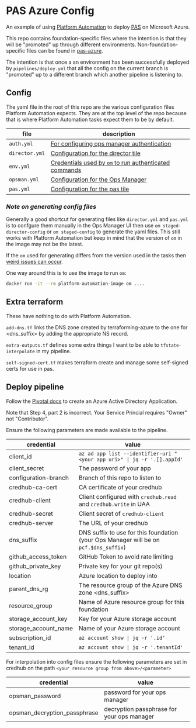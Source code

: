 # PAS Azure Config

An example of using [Platform Automation](https://docs.pivotal.io/platform-automation/v4.2/) to deploy [PAS](https://pivotal.io/platform/pivotal-application-service) on Microsoft Azure.

This repo contains foundation-specific files where the intention is that they will be "promoted" up through different environments. Non-foundation-specific files can be found in [pas-azure](https://github.com/EngineerBetter/pas-azure).

The intention is that once a an environment has been successfully deployed by `pipelines/deploy.yml` that all the config on the current branch is "promoted" up to a different branch which another pipeline is listening to.

## Config

The yaml file in the root of this repo are the various configuration files Platform Automation expects. They are at the top level of the repo because that is where Platform Automation tasks expect them to be by default.

|file|description|
|-|-|
|`auth.yml`|[For configuring ops manager authentication](https://docs.pivotal.io/platform-automation/v4.2/tasks.html#configure-authentication)|
|`director.yml`|[Configuration for the director tile](https://docs.pivotal.io/platform-automation/v4.2/inputs-outputs.html#director-config)|
|`env.yml`|[Credentials used by `om` to run authenticated commands](https://docs.pivotal.io/platform-automation/v4.2/inputs-outputs.html#env)|
|`opsman.yml`|[Configuration for the Ops Manager](https://docs.pivotal.io/platform-automation/v4.2/inputs-outputs.html#azure)|
|`pas.yml`|[Configuration for the pas tile](https://docs.pivotal.io/platform-automation/v4.2/inputs-outputs.html#product-config)|

### _Note on generating config files_

Generally a good shortcut for generating files like `director.yml` and `pas.yml` is to confgure them manually in the Ops Manager UI then use `om staged-director-config` or `om staged-config` to generate the yaml files. This still works with Platform Automation but keep in mind that the version of `om` in the image may not be the latest.

If the `om` used for generating differs from the version used in the tasks then [weird issues can occur](https://github.com/pivotal-cf/om/issues/377).

One way around this is to use the image to run `om`:

```sh
docker run -it --rm platform-automation-image om ....
```

## Extra terraform

These have nothing to do with Platform Automation.

`add-dns.tf` links the DNS zone created by terraforming-azure to the one for <dns_suffix> by adding the appropriate NS record.

`extra-outputs.tf` defines some extra things I want to be able to `tfstate-interpolate` in my pipeline.

`self-signed-cert.tf` makes terraform create and manage some self-signed certs for use in pas.

## Deploy pipeline

Follow the [Pivotal docs](https://docs.pivotal.io/pivotalcf/2-8/om/azure/prepare-env-manual.html) to create an Azure Active Directory Application.

Note that Step 4, part 2 is incorrect. Your Service Princial requires "Owner" not "Contributor".

Ensure the following parameters are made available to the pipeline.

|credential|value|
|-|-|
|client_id|`az ad app list --identifier-uri "<your app uri>" \| jq -r '.[].appId'`|
|client_secret|The password of your app|
|configuration-branch|Branch of this repo to listen to|
|credhub-ca-cert|CA certificate of your credhub|
|credhub-client|Client configured with `credhub.read` and `credhub.write` in UAA|
|credhub-secret|Client secret of `credhub-client`|
|credhub-server|The URL of your credhub|
|dns_suffix|DNS suffix to use for this foundation (your Ops Manager will be on `pcf.$dns_suffix`)|
|github_access_token|GitHub Token to avoid rate limiting|
|github_private_key|Private key for your git repo(s)|
|location|Azure location to deploy into|
|parent_dns_rg|The resource group of the Azure DNS zone <dns_suffix>|
|resource_group|Name of Azure resource group for this foundation|
|storage_account_key|Key for your Azure storage account|
|storage_account_name|Name of your Azure storage account|
|subscription_id|`az account show \| jq -r '.id'`|
|tenant_id|`az account show \| jq -r '.tenantId'`|

For interpolation into config files ensure the following parameters are set in credhub on the path `<your resource group from above>/<parameter>`

|credential|value|
|-|-|
|opsman_password|password for your ops manager|
|opsman_decryption_passphrase|decryption passphrase for your ops manager|
